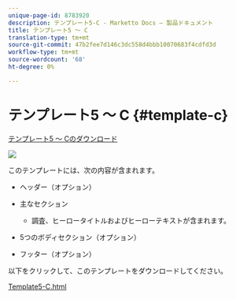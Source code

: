 ```yaml
---
unique-page-id: 8783920
description: テンプレート5-C - Marketto Docs — 製品ドキュメント
title: テンプレート5 ～ C
translation-type: tm+mt
source-git-commit: 47b2fee7d146c3dc558d4bbb10070683f4cdfd3d
workflow-type: tm+mt
source-wordcount: '68'
ht-degree: 0%

---
```



# テンプレート5 ～ C {#template-c}

[テンプレート5 ～ Cのダウンロード](http://docs.marketo.com/download/attachments/8783920/template-5c.html?version=1&amp;modificationdate=1437692983000&amp;api=v2)

![](assets/image2015-7-29-14-3a59-3a31.png)

このテンプレートには、次の内容が含まれます。

* ヘッダー（オプション）
* 主なセクション

   * 調査、ヒーロータイトルおよびヒーローテキストが含まれます。

* 5つのボディセクション（オプション）
* フッター（オプション）

以下をクリックして、このテンプレートをダウンロードしてください。

[Template5-C.html](http://docs.marketo.com/download/attachments/8783920/template-5c.html?version=1&amp;modificationdate=1437692983000&amp;api=v2)
